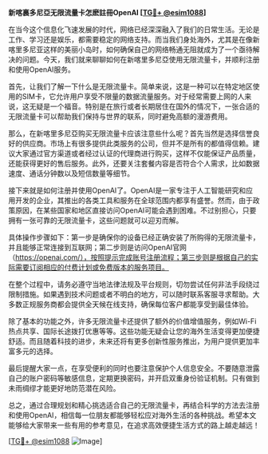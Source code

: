 **新喀裏多尼亞无限流量卡怎麽註冊OpenAI [[TG💪+ @esim1088](https://t.me/s/esim1088)]**

在当今这个信息化飞速发展的时代，网络已经深深融入了我们的日常生活。无论是工作、学习还是娱乐，都需要稳定的网络支持。而当我们身处海外，尤其是在像新喀里多尼亚这样的美丽小岛时，如何确保自己的网络畅通无阻就成为了一个亟待解决的问题。今天，我们就来聊聊如何在新喀里多尼亞使用无限流量卡，并顺利注册和使用OpenAI服务。

首先，让我们了解一下什么是无限流量卡。简单来说，这是一种可以在特定地区使用的SIM卡，它允许用户享受不限量的数据流量服务。对于经常需要上网的人来说，这无疑是一个福音。特别是在旅行或者长期居住在国外的情况下，一张合适的无限流量卡可以帮助我们保持与世界的联系，同时避免高额的漫游费用。

那么，在新喀里多尼亞购买无限流量卡应该注意些什么呢？首先当然是选择信誉良好的供应商。市场上有很多提供此类服务的公司，但并不是所有的都值得信赖。建议大家通过官方渠道或者经过认证的代理商进行购买，这样不仅能保证产品质量，还能获得更好的售后服务。此外，还要关注套餐内容是否符合个人需求，比如数据速度、通话分钟数以及短信数量等细节。

接下来就是如何注册并使用OpenAI了。OpenAI是一家专注于人工智能研究和应用开发的企业，其推出的各类工具和服务在全球范围内都享有盛誉。然而，由于政策原因，在某些国家和地区直接访问OpenAI可能会遇到困难。不过别担心，只要拥有一张可靠的无限流量卡，这些问题就可以迎刃而解。

具体操作步骤如下：第一步是确保你的设备已经正确安装了所购得的无限流量卡，并且能够正常连接到互联网；第二步则是访问OpenAI官网（https://openai.com/），按照提示完成账号注册流程；第三步则是根据自己的实际需要订阅相应的付费计划或免费版本的服务项目。

在整个过程中，请务必遵守当地法律法规及平台规则，切勿尝试任何非法手段绕过限制措施。如果遇到技术问题或者不明白的地方，可以随时联系客服寻求帮助。大多数正规服务商都会提供全天候在线支持，确保每位客户都能享受到最佳体验。

除了基本的功能之外，许多无限流量卡还提供了额外的价值增值服务，例如Wi-Fi热点共享、国际长途拨打优惠等等。这些功能无疑会让您的海外生活变得更加便捷舒适。而且随着科技的进步，未来还将有更多创新性服务推出，为用户提供更加丰富多元的选择。

最后提醒大家一点，在享受便利的同时也要注意保护个人信息安全。不要随意泄露自己的账户密码等敏感信息，定期更换密码，并开启双重身份验证机制。只有做到未雨绸缪才能更好地防范潜在风险。

总之，通过合理规划和精心挑选适合自己的无限流量卡，再结合科学的方法去注册和使用OpenAI，相信每一位朋友都能够轻松应对海外生活的各种挑战。希望本文能够给大家带来一些有用的参考意见，在追求高效便捷生活方式的路上越走越远！

[[TG💪+ @esim1088](https://t.me/s/esim1088) ![Image](https://i.postimg.cc/4NQfJmqS/Snipaste-2025-05-13-00-14-12.png)]